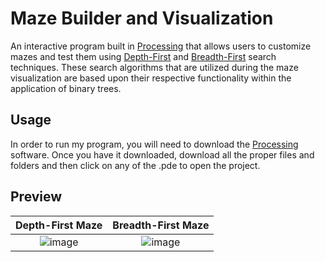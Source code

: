 # Maze Builder and Visualization

An interactive program built in [Processing](https://processing.org/) that allows users to customize mazes and test them using [Depth-First](https://en.wikipedia.org/wiki/Depth-first_search) and [Breadth-First](https://en.wikipedia.org/wiki/Breadth-first_search) search techniques. These search algorithms that are utilized during the maze visualization are based upon their respective functionality within the application of binary trees.

## Usage
In order to run my program, you will need to download the [Processing](https://processing.org/) software. Once you have it downloaded, download all the proper files and folders and then click on any of the .pde to open the project. 

## Preview
Depth-First Maze           | Breadth-First Maze
:-------------------------:|:-------------------------:
![image](https://github.com/BoomD3v/maze-visualization/assets/44856757/10ab0043-8a94-43ce-9e2c-b20d47698bfc)  |  ![image](https://github.com/BoomD3v/maze-visualization/assets/44856757/f0d4053c-18e6-465c-a8ce-ed28658218ce)
